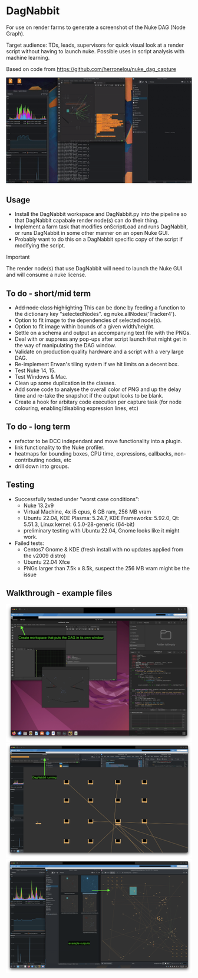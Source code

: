 # DagNabbit

For use on render farms to generate a screenshot of the Nuke DAG (Node Graph).

Target audience: TDs, leads, supervisors for quick visual look at a render script without having to launch nuke. Possible uses in script analysis with machine learning.

Based on code from https://github.com/herronelou/nuke_dag_capture

![screenshot](https://raw.githubusercontent.com/artandmath/DagNabbit/master/docs/DagNabbitDemo.gif)

## Usage
- Install the DagNabbit workspace and DagNabbit.py into the pipeline so that DagNabbit capabale render node(s) can do their thing.
- Implement a farm task that modifies onScriptLoad and runs DagNabbit, or runs DagNabbit in some other manner on an open Nuke GUI.
- Probably want to do this on a DagNabbit specific copy of the script if modifying the script. 
> [!IMPORTANT]
> The render node(s) that use DagNabbit will need to launch the Nuke GUI and will consume a nuke license.

## To do - short/mid term
- ~~Add node class highlighting~~ This can be done by feeding a function to the dictionary key "selectedNodes". eg nuke.allNodes('Tracker4').
- Option to fit image to the dependencies of selected node(s).
- Option to fit image within bounds of a given width/height.
- Settle on a schema and output an accompanying text file with the PNGs.
- Deal with or suppress any pop-ups after script launch that might get in the way of manipulating the DAG window.
- Validate on production quality hardware and a script with a very large DAG.
- Re-implement Erwan's tiling system if we hit limits on a decent box.
- Test Nuke 14, 15.
- Test Windows & Mac.
- Clean up some duplication in the classes.
- Add some code to analyse the overall color of PNG and up the delay time and re-take the snapshot if the output looks to be blank.
- Create a hook for arbitary code execution per capture task (for node colouring, enabling/disabling expression lines, etc)

## To do - long term
- refactor to be DCC independant and move functionality into a plugin.
- link functionality to the Nuke profiler.
- heatmaps for bounding boxes, CPU time, expressions, callbacks, non-contributing nodes, etc
- drill down into groups.

## Testing
- Successfully tested under "worst case conditions":
  - Nuke 13.2v9
  - Virtual Machine, 4x i5 cpus, 6 GB ram, 256 MB vram
  - Ubuntu 22.04, KDE Plasma: 5.24.7, KDE Frameworks: 5.92.0, Qt: 5.51.3, Linux kernel: 6.5.0-28-generic (64-bit)
  - preliminary testing with Ubuntu 22.04, Gnome looks like it might work.
- Failed tests:
  - Centos7 Gnome & KDE (fresh install with no updates applied from the v2009 distro)
  - Ubuntu 22.04 Xfce
  - PNGs larger than 7.5k x 8.5k, suspect the 256 MB vram might be the issue

## Walkthrough - example files
![screenshot](https://raw.githubusercontent.com/artandmath/DagNabbit/master/docs/step01.png)
![screenshot](https://raw.githubusercontent.com/artandmath/DagNabbit/master/docs/step02.png)
![screenshot](https://raw.githubusercontent.com/artandmath/DagNabbit/master/docs/step03.png)

